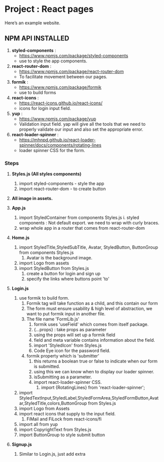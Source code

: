 # Project : React pages

Here’s an example website.

## NPM API INSTALLED

1. __styled-components__ :
    * <https://www.npmjs.com/package/styled-components>
    * use to style the app components.
2. __react-router-dom__ :
    * <https://www.npmjs.com/package/react-router-dom> 
    * To facilitate movement between our pages.
3. __formik__ :
   * <https://www.npmjs.com/package/formik> 
   * use to build forms
4. __react-icons__ :
   * <https://react-icons.github.io/react-icons/> 
   * icons for login input field.
5. __yup__ :
   * <https://www.npmjs.com/package/yup> 
   * Validation input field. yap will give all the tools that we need to properly validate our input and also set the appropriate error.
6. __react-loader-spinner__ :
   * <https://mhnpd.github.io/react-loader-spinner/docs/components/rotating-lines> 
   * loader spinner CSS for the form.

### Steps

1. __Styles.js (All styles components)__
   1. import styled-components - style the app
   2. import react-router-dom - to create button

2. __All image in assets.__
3. __App.js__
    1. import StyledContainer from components Styles.js
        i. styled components : Not default export. we need to wrap with curly braces.
    2. wrap whole app in a router that comes from react-router-dom
4. __Home.js__
    1. import StyledTitle,StyledSubTitle, Avatar, StyledButton, ButtonGroup from components Styles.js
        1. Avatar is the background image.
    2. import Logo from assets
    3. import StyledButton from Styles.js
        1. create a button for login and sign up
        2. specify the links where buttons point 'to'
5. __Login.js__
    1. use formik to build form.
        1. Formik tag will take function as a child, and this contain our form
        2. The form must ensure usability & high level of abstraction, we want to put formik input in another file.
        3. The file name 'FormLib.js'
            1. formik uses 'useField' which comes from itself package.
            2. {...props} : take props as parameter
            3. using the props will set up a formik field
            4. field and meta variable contains information about the field.
            5. import 'StyledIcon' from Styles.js
            6. Code Eye icon for the password field.
        4. formik property which is 'submitter'
            1. this returns a boolean true or false to indicate when our form is submitted.
            2. using this we can know when to display our loader spinner.
            3. isSubmitting as a parameter.
            4. import react-loader-spinner CSS.
                1. import {RotatingLines} from 'react-loader-spinner';
    2. import StyledTextInput,StyledLabel,StyledFormArea,StyledFormButton,Avatar,StyledTitle,colors,ButtonGroup from Styles.js
    3. import Logo from Assets
    4. import react icons that supply to the input field.
        1. FiMail and FiLock from react-icons/fi
    5. import all from yup
    6. import CopyrightText from Styles.js
    7. import ButtonGroup to style submit button
6. __Signup.js__
    1. Similar to Login.js, just add extra
